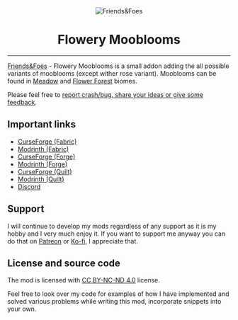 <center>
    <img src="https://github.com/Faboslav/friends-and-foes/blob/master/.github/assets/logo/logo.jpg?raw=true" title="Friends&Foes" alt="Friends&Foes">
	<h1>Flowery Mooblooms</h1>
</center>

---

[Friends&Foes] - Flowery Mooblooms is a small addon adding the all possible variants of mooblooms (except wither rose variant). Mooblooms can be found in [Meadow] and [Flower Forest] biomes.

Please feel free to [report crash/bug, share your ideas or give some feedback].

## Important links

- [CurseForge (Fabric)]
- [Modrinth (Fabric)]
- [CurseForge (Forge)]
- [Modrinth (Forge)]
- [CurseForge (Quilt)]
- [Modrinth (Quilt)]
- [Discord]

## Support

I will continue to develop my mods regardless of any support as it is my hobby and I very much enjoy it. If you want to support me anyway you can
do that on [Patreon] or [Ko-fi], I appreciate that.

## License and source code

The mod is licensed with [CC BY-NC-ND 4.0] license.

Feel free to look over my code for examples of how I have implemented and solved various problems while writing this
mod, incorporate snippets into your own.

[Friends&Foes]: https://github.com/Faboslav/friends-and-foes

[Meadow]: https://minecraft.fandom.com/wiki/Mountains#Meadow

[Flower Forest]: https://minecraft.fandom.com/wiki/Forest#Flower_forest

[report crash/bug, share your ideas or give some feedback]: https://github.com/Faboslav/friends-and-foes-flowery-mooblooms/issues/new/choose

[CurseForge (Fabric)]: https://www.curseforge.com/minecraft/mc-mods/friends-and-foes-flowery-mooblooms-fabric

[Modrinth (Fabric)]: https://modrinth.com/mod/friends-and-foes-flowery-mooblooms-fabric

[CurseForge (Forge)]: https://www.curseforge.com/minecraft/mc-mods/friends-and-foes-flowery-mooblooms-forge

[Modrinth (Forge)]: https://modrinth.com/mod/friends-and-foes-flowery-mooblooms-forge

[CurseForge (Quilt)]: https://www.curseforge.com/minecraft/mc-mods/friends-and-foes-flowery-mooblooms-quilt

[Modrinth (Quilt)]: https://modrinth.com/mod/friends-and-foes-flowery-mooblooms-quilt

[Discord]: https://discord.com/invite/QGwFvvMQCn

[Patreon]: https://www.patreon.com/Faboslav

[Ko-fi]: https://ko-fi.com/faboslav

[CC BY-NC-ND 4.0]: https://github.com/Faboslav/friends-and-foes-flowery-mooblooms/blob/master/LICENSE.txt